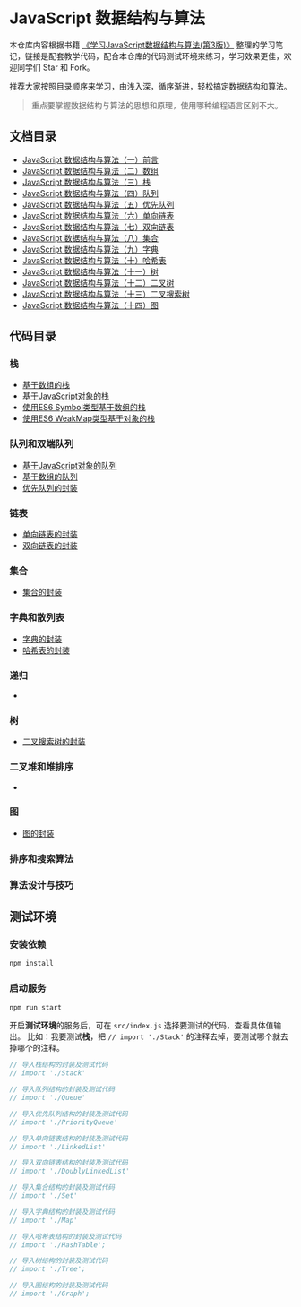 # JavaScript 数据结构与算法

本仓库内容根据书籍 [《学习JavaScript数据结构与算法(第3版)》](https://github.com/loiane/javascript-datastructures-algorithms) 整理的学习笔记，链接是配套教学代码，配合本仓库的代码测试环境来练习，学习效果更佳，欢迎同学们 Star 和 Fork。  

推荐大家按照目录顺序来学习，由浅入深，循序渐进，轻松搞定数据结构和算法。

> 重点要掌握数据结构与算法的思想和原理，使用哪种编程语言区别不大。

## 文档目录

- [JavaScript 数据结构与算法（一）前言](assets/doc/01_JavaScript数据结构与算法（一）前言.md)
- [JavaScript 数据结构与算法（二）数组](assets/doc/02_JavaScript数据结构与算法（二）数组.md)
- [JavaScript 数据结构与算法（三）栈](assets/doc/03_JavaScript数据结构与算法（三）栈.md)
- [JavaScript 数据结构与算法（四）队列](assets/doc/04_JavaScript数据结构与算法（四）队列.md)
- [JavaScript 数据结构与算法（五）优先队列](assets/doc/05_JavaScript数据结构与算法（五）优先队列.md)
- [JavaScript 数据结构与算法（六）单向链表](assets/doc/06_JavaScript数据结构与算法（六）单向链表.md)
- [JavaScript 数据结构与算法（七）双向链表](assets/doc/07_JavaScript数据结构与算法（七）双向链表.md)
- [JavaScript 数据结构与算法（八）集合](assets/doc/08_JavaScript数据结构与算法（八）集合.md)
- [JavaScript 数据结构与算法（九）字典](assets/doc/09_JavaScript数据结构与算法（九）字典.md)
- [JavaScript 数据结构与算法（十）哈希表](assets/doc/10_JavaScript数据结构与算法（十）哈希表.md)
- [JavaScript 数据结构与算法（十一）树](assets/doc/11_JavaScript数据结构与算法（十一）树.md)
- [JavaScript 数据结构与算法（十二）二叉树](assets/doc/12_JavaScript数据结构与算法（十二）二叉树.md)
- [JavaScript 数据结构与算法（十三）二叉搜索树](assets/doc/13_JavaScript数据结构与算法（十三）二叉搜索树.md)
- [JavaScript 数据结构与算法（十四）图](assets/doc/14_JavaScript数据结构与算法（十四）图.md)

## 代码目录

### 栈

- [基于数组的栈](src/Stack/stack-array.js)
- [基于JavaScript对象的栈](src/Stack/stack.js)
- [使用ES6 Symbol类型基于数组的栈](src/Stack/StackSymbol.js)
- [使用ES6 WeakMap类型基于对象的栈](src/Stack/StackWeakMap.js)

### 队列和双端队列

- [基于JavaScript对象的队列](src/Queue/queue.js)
- [基于数组的队列](src/Queue/queue-array.js)
- [优先队列的封装](src/PriorityQueue/priorityQueue.js)

### 链表

- [单向链表的封装](src/LinkedList/linkedList.js)
- [双向链表的封装](src/DoublyLinkedList/doublyLinkedList.js)

### 集合

- [集合的封装](src/Set/set.js)

### 字典和散列表

- [字典的封装](src/Map/map.js)
- [哈希表的封装](src/HashTable/hashTable.js)

### 递归

- 

### 树

- [二叉搜索树的封装](src/Tree/tree.js)

### 二叉堆和堆排序

- 

### 图

- [图的封装](src/Graph/graph.js)

### 排序和搜索算法

### 算法设计与技巧

## 测试环境

### 安装依赖
```bash
npm install
```

### 启动服务
```bash
npm run start
```

开启**测试环境**的服务后，可在 `src/index.js` 选择要测试的代码，查看具体值输出。
比如：我要测试**栈**，把 `// import './Stack'` 的注释去掉，要测试哪个就去掉哪个的注释。

```js
// 导入栈结构的封装及测试代码
// import './Stack'

// 导入队列结构的封装及测试代码
// import './Queue'

// 导入优先队列结构的封装及测试代码
// import './PriorityQueue'

// 导入单向链表结构的封装及测试代码
// import './LinkedList'

// 导入双向链表结构的封装及测试代码
// import './DoublyLinkedList'

// 导入集合结构的封装及测试代码
// import './Set'

// 导入字典结构的封装及测试代码
// import './Map'

// 导入哈希表结构的封装及测试代码
// import './HashTable';

// 导入树结构的封装及测试代码
// import './Tree';

// 导入图结构的封装及测试代码
// import './Graph';
```
